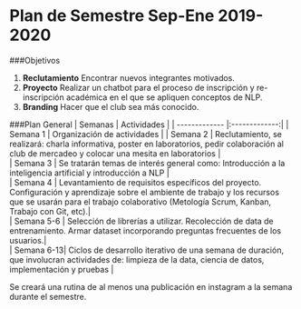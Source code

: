 # Plan de Semestre Sep-Ene 2019-2020

###Objetivos
1. **Reclutamiento** Encontrar nuevos integrantes motivados. 
2. **Proyecto** Realizar un chatbot para el proceso de inscripción y re-inscripción académica en el que se apliquen conceptos de NLP.
3. **Branding** Hacer que el club sea más conocido.

###Plan General
| Semanas      | Actividades          |
| ------------- |:-------------:| 
| Semana 1     | Organización de actividades | 
| Semana 2     | Reclutamiento, se realizará: charla informativa, poster en laboratorios, pedir colaboración al club de mercadeo y colocar una mesita en laboratorios |   
| Semana 3 | Se tratarán temas de interés general como: Introducción a la inteligencia artificial y introducción a NLP  |  
| Semana 4 | Levantamiento de requisitos específicos del proyecto. Configuración y aprendizaje sobre el ambiente de trabajo y los recursos que se usarán para el trabajo colaborativo (Metología Scrum, Kanban, Trabajo con Git, etc).|  
| Semana 5-6 | Selección de librerías a utilizar. Recolección de data de entrenamiento. Armar dataset incorporando preguntas frecuentes de los usuarios.|  
| Semana 6-13|  Ciclos de desarrollo iterativo de una semana de duración, que involucran actividades de: limpieza de la data, ciencia de datos, implementación y pruebas |  

Se creará una rutina de al menos una publicación en instagram a la semana durante el semestre.





